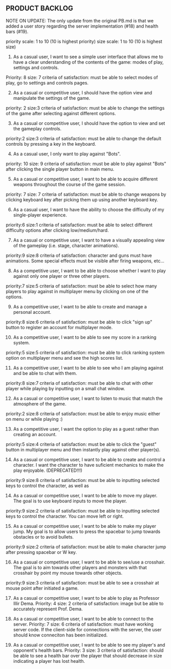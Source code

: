 PRODUCT BACKLOG
---------------

NOTE ON UPDATE: The only update from the original PB.md is that we added a user story regarding the server implementation (#18) and health bars (#19).

priority scale: 1 to 10 (10 is highest priority)
size scale: 1 to 10 (10 is highest size)

1. As a casual user, I want to see a simple user interface that allows me to have a clear understanding of the contents of the game: modes of play, settings and controls.

Priority: 8
size: 7
criteria of satisfaction: must be able to select modes of play, go to settings and controls pages.

2. As a casual or competitive user, I should have the option view and manipulate the settings of the game.

priority: 2
size:3
criteria of satisfaction: must be able to change the settings of the game after selecting against different options.

3. As a casual or competitive user, I should have the option to view and set the gameplay controls.

priority:2
size:3
criteria of satisfaction: must be able to change the default controls by pressing a key in the keyboard.

4. As a casual user, I only want to play against "Bots".

priority: 10
size: 9
criteria of satisfaction: must be able to play against "Bots" after clicking the single player button in main menu.

5. As a casual or competitive user, I want to be able to acquire different weapons throughout the course of the game session. 

priority: 7
size: 7
criteria of satisfaction: must be able to change weapons by clicking keyboard key after picking them up using another keyboard key.

6. As a casual user, I want to have the ability to choose the difficulty of my single-player experience.

priority:6
size:1
criteria of satisfaction: must be able to select different difficulty options after clicking low/medium/hard.

7. As a casual or competitive user, I want to have a visually appealing view of the gameplay (i.e. stage, character animations).

priority:9
size:8
criteria of satisfaction: character and guns must have animations. Some special effects must be visible after firing weapons, etc...

8. As a competitive user, I want to be able to choose whether I want to play against only one player or three other players.

priority:7
size:5
criteria of satisfaction: must be able to select how many players to play against in multiplayer menu by clicking on one of the options.

9. As a competitive user, I want to be able to create and manage a personal account.

priority:8
size:6
criteria of satisfaction: must be able to click "sign up" button to register an account for multiplayer mode.

10. As a competitive user, I want to be able to see my score in a ranking system.

priority:5
size:5
criteria of satisfaction: must be able to click ranking system option on multiplayer menu and see the high scores list.

11. As a competitive user, I want to be able to see who I am playing against and be able to chat with them.

priority:8
size:7
criteria of satisfaction: must be able to chat with other player while playing by inputting on a small chat window.

12. As a casual or competitive user, I want to listen to music that match the atmosphere of the game.

priority:2
size:8
criteria of satisfaction: must be able to enjoy music either on menu or while playing :)

13. As a competitive user, I want the option to play as a guest rather than creating an account.

priority:5
size:4
criteria of satisfaction: must be able to click the "guest" button in multiplayer menu and then instantly play against other player(s).

14. As a casual or competitive user, I want to be able to create and control a character. I want the character to have suficient mechanics to make the play enjoyable. (DEPRECATED!!!)

priority:9
size:8
criteria of satisfaction: must be able to inputting selected keys to control the character, as well as 


14. As a casual or competitive user, I want to be able to move my player. The goal is to use keyboard inputs to move the player.

priority:9
size:2
criteria of satisfaction: must be able to inputting selected keys to control the character. You can move left or right.


15. As a casual or competitive user, I want to be able to make my player jump. My goal is to allow users to press the spacebar to jump towards obstacles or to avoid bullets.

priority:9
size:2
criteria of satisfaction: must be able to make character jump after pressing spacebar or W key.

16. As a casual or competitive user, I want to be able to see/use a crosshair. The goal is to aim towards other players and monsters with that crosshair by point my mouse towards other objects.

priority:9
size:3
criteria of satisfaction: must be able to see a crosshair at mouse point after initiated a game.

17. As a casual or competitive user, I want to be able to play as Professor Illir Dema.
Priority: 4
size: 2
criteria of satisfaction: image but be able to accurately represent Prof. Dema.


18. As a casual or competitive user, I want to be able to connect to the server.
Priority: 7
size: 6
criteria of satisfaction: must have working server code. If the client-side for connections with the server, the user should know conneciton has been initialized.

19. As a casual or competitive user, I want to be able to see my player's and opponent's health bars.
Priority: 3
size: 3
criteria of satisfaction: should be able to see a health bar over the player that should decrease in size indicating a player has lost health.

